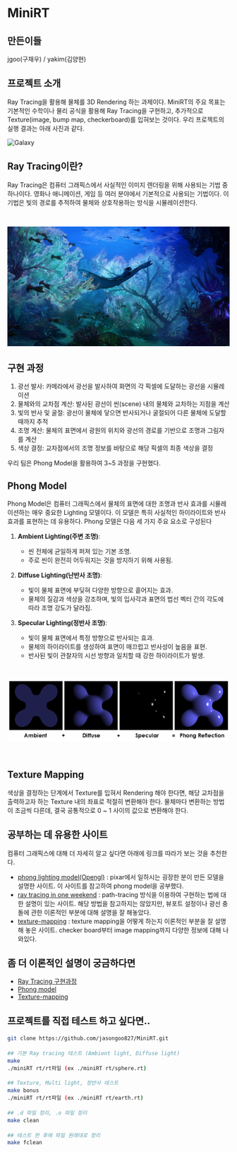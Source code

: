 # MiniRT

## 만든이들

jgoo(구재우) / yakim(김양현)

## 프로젝트 소개
Ray Tracing을 활용해 물체를 3D Rendering 하는 과제이다. MiniRT의 주요 목표는 기본적인 수학이나 물리 공식을 활용해 Ray Tracing을 구현하고, 추가적으로 Texture(image, bump map, checkerboard)를 입혀보는 것이다. 우리 프로젝트의 실행 결과는 아래 사진과 같다.

![Galaxy](images/Galaxy.png)


## Ray Tracing이란?
Ray Tracing은 컴퓨터 그래픽스에서 사실적인 이미지 렌더링을 위해 사용되는 기법 중 하나이다. 영화나 애니메이션, 게임 등 여러 분야에서 기본적으로 사용되는 기법이다. 이 기법은 빛의 경로를 추적하여 물체와 상호작용하는 방식을 시뮬레이션한다.

<br>

![avatar](images/avatar.jpeg)

## 구현 과정

1. 광선 발사: 카메라에서 광선을 발사하여 화면의 각 픽셀에 도달하는 광선을 시뮬레이션
2. 물체와의 교차점 계산: 발사된 광선이 씬(scene) 내의 물체와 교차하는 지점을 계산
3. 빛의 반사 및 굴절: 광선이 물체에 닿으면 반사되거나 굴절되어 다른 물체에 도달할 때까지 추적
4. 조명 계산: 물체의 표면에서 광원의 위치와 광선의 경로를 기반으로 조명과 그림자를 계산
5. 색상 결정: 교차점에서의 조명 정보를 바탕으로 해당 픽셀의 최종 색상을 결정

우리 팀은 Phong Model을 활용하여 3~5 과정을 구현했다. 

## Phong Model
Phong Model은 컴퓨터 그래픽스에서 물체의 표면에 대한 조명과 반사 효과를 시뮬레이션하는 매우 중요한 Lighting 모델이다. 이 모델은 특히 사실적인 하이라이트와 반사 효과를 표현하는 데 유용하다. Phong 모델은 다음 세 가지 주요 요소로 구성된다

1. **Ambient Lighting(주변 조명)**:
   - 씬 전체에 균일하게 퍼져 있는 기본 조명.
   - 주로 씬이 완전히 어두워지는 것을 방지하기 위해 사용됨.

2. **Diffuse Lighting(난반사 조명)**:
   - 빛이 물체 표면에 부딪혀 다양한 방향으로 흩어지는 효과.
   - 물체의 질감과 색상을 강조하며, 빛의 입사각과 표면의 법선 벡터 간의 각도에 따라 조명 강도가 달라짐.

3. **Specular Lighting(정반사 조명)**:
   - 빛이 물체 표면에서 특정 방향으로 반사되는 효과.
   - 물체의 하이라이트를 생성하여 표면이 매끄럽고 반사성이 높음을 표현.
   - 반사된 빛이 관찰자의 시선 방향과 일치할 때 강한 하이라이트가 발생.

<br>

![phong](images/Phong.png)

<br>

## Texture Mapping
색상을 결정하는 단계에서 Texture를 입혀서 Rendering 해야 한다면, 해당 교차점을 출력하고자 하는 Texture 내의 좌표로 적절히 변환해야 한다. 물체마다 변환하는 방법이 조금씩 다른데, 결국 공통적으로 0 ~ 1 사이의 값으로 변환해야 한다.


## 공부하는 데 유용한 사이트
컴퓨터 그래픽스에 대해 더 자세히 알고 싶다면 아래에 링크를 따라가 보는 것을 추천한다.

- [phong lighting model(Opengl)](https://learnopengl.com/Lighting/Basic-Lighting) : pixar에서 일하시는 굉장한 분이 만든 모델을 설명한 사이트. 이 사이트를 참고하여 phong model을 공부했다.
- [ray tracing in one weekend](https://raytracing.github.io/books/RayTracingInOneWeekend.html) : path-tracing 방식을 이용하여 구현하는 법에 대한 설명이 있는 사이트.
해당 방법을 참고하지는 않았지만, 뷰포트 설정이나 광선 충돌에 관한 이론적인 부분에 대해 설명을 잘 해놓았다.
- [texture-mapping](http://raytracerchallenge.com/bonus/texture-mapping.html) : texture mapping을 어떻게 하는지 이론적인 부분을 잘 설명해 놓은 사이트. checker board부터 image mapping까지 다양한 정보에 대해 나와있다.

## 좀 더 이론적인 설명이 궁금하다면
- [Ray Tracing 구현과정](https://learnopengl.com/Lighting/Basic-Lighting)
- [Phong model](https://raytracing.github.io/books/RayTracingInOneWeekend.html)
- [Texture-mapping](http://raytracerchallenge.com/bonus/texture-mapping.html) 


## 프로젝트를 직접 테스트 하고 싶다면..

```sh
git clone https://github.com/jasongoo827/MiniRT.git

## 기본 Ray tracing 테스트 (Ambient light, Diffuse light)
make
./miniRT rt/rt파일 (ex ./miniRT rt/sphere.rt)

## Texture, Multi light, 정반사 테스트
make bonus
./miniRT rt/rt파일 (ex ./miniRT rt/earth.rt)

## .d 파일 정리, .o 파일 정리
make clean

## 테스트 한 후에 파일 원래대로 정리
make fclean

```
